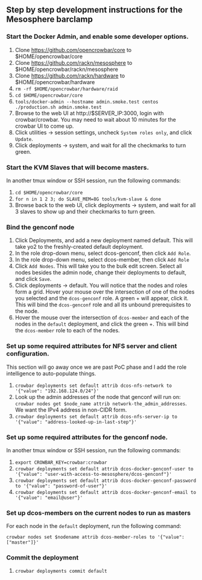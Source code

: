 ## Step by step development instructions for the Mesosphere barclamp

### Start the Docker Admin, and enable some developer options.
1. Clone https://github.com/opencrowbar/core to $HOME/opencrowbar/core
2. Clone https://github.com/rackn/mesosphere to $HOME/opencrowbar/rackn/mesosphere
3. Clone https://github.com/rackn/hardware to $HOME/opencrowbar/hardware
4. ```rm -rf $HOME/opencrowbar/hardware/raid```
5. ```cd $HOME/opencrowbar/core```
6. ```tools/docker-admin --hostname admin.smoke.test centos ./production.sh admin.smoke.test```
7. Browse to the web UI at http://$SERVER_IP:3000, login with crowbar/crowbar.  You may need to wait about 10 minutes for the crowbar UI to come up.
8. Click utilities -> session settings, uncheck ```System roles only```, and click ```Update```.
9. Click deployments -> system, and wait for all the checkmarks to turn green.


### Start the KVM Slaves that will become masters.

In another tmux window or SSH session, run the following commands:

1. ```cd $HOME/opencrowbar/core```
2. ```for n in 1 2 3; do SLAVE_MEM=8G tools/kvm-slave & done```
3. Browse back to the web UI, click deployments -> system, and wait for all 3 slaves to show up and their checkmarks to turn green.

### Bind the genconf node

1. Click Deployments, and add a new deployment named default.  This will take yo2 to the freshly-created default deployment.
3. In the role drop-down menu, select dcos-genconf, then click ```Add Role```.
4. In the role drop-down menu, select dcos-member, then click ```Add Role```
4. Click ```Add Nodes```.  This will take you to the bulk edit screen.  Select all nodes besides the admin node, change their deployments to default, and click ```Save```.
5.  Click deployments -> default. You will notice that the nodes and roles form a grid.  Hover your mouse over the intersection of one of the nodes you selected and the ```dcos-genconf``` role.  A green + will appear, click it.  This will bind the ```dcos-genconf``` role and all its unbound prerequisites to the node.
6. Hover the mouse over the intersection of ```dcos-member``` and each of the nodes in the ```default``` deployment, and click the green +.  This will bind the ```dcos-member``` role to each of the nodes.

### Set up some required attributes for NFS server and client configuration.

This section will go away once we are past PoC phase and I add the role intelligence to auto-populate things.

1. ```crowbar deployments set default attrib dcos-nfs-network to '{"value": "192.168.124.0/24"}'```
2. Look up the admin addresses of the node that genconf will run on: ```crowbar nodes get $node_name attrib network-the_admin_addresses```.  We want the IPv4 address in non-CIDR form.
3. ```crowbar deployments set default attrib dcos-nfs-server-ip to '{"value": "address-looked-up-in-last-step"}'```

### Set up some required attributes for the genconf node.

In another tmux window or SSH session, run the following commands:

1. ```export CROWBAR_KEY=crowbar:crowbar```
2. ```crowbar deployments set default attrib dcos-docker-genconf-user to '{"value": "user-with-access-to-mesosphere/dcos-genconf"}'```
3. ```crowbar deployments set default attrib dcos-docker-genconf-password to '{"value": "password-of-user"}'```
4. ```crowbar deployments set default attrib dcos-docker-genconf-email to '{"value": "email@user"}'```

### Set up dcos-members on the current nodes to run as masters

For each node in the ```default``` deployment, run the following command:

```crowbar nodes set $nodename attrib dcos-member-roles to '{"value": ["master"]}'```

### Commit the deployment

1. ```crowbar deployments commit default```


